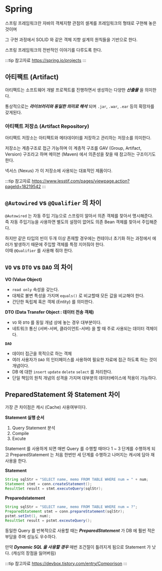 # Spring

스프링 프레임워크란 자바의 객체지향 관점의 셀계를 프레임워크의 형태로 구현해 놓은 것이며

그 구현 과정에서 SOLID 와 같은 객체 지향 설계의 원칙들을 기반으로 한다.

스프링 프레임워크의 전반적인 이야기를 다루도록 한다.

:::tip 참고자료
<https://spring.io/projects>
:::

## 아티팩트 (Artifact)

아티팩트는 소프트웨어 개발 프로젝트를 진행하면서 생성하는 다양한 _**산출물**_ 을 의미한다.

통상적으로는 _**라이브러리와 동일한 의미로 해석**_ 되며 `.jar`, `.war`, `.ear` 등의 확장자를 갖게된다.

### 아티팩트 저장소 (Artifact Repository)

아티팩트 저장소는 아티팩트와 메타데이터를 저장하고 관리하는 저장소를 의미한다.

저장소는 계층구조로 접근 가능하며 이 계층적 구조를 GAV (Group, Artifact, Version) 구조라고 하며 메이븐 (Maven) 에서 의존성을 찾을 때 참고하는 구조이기도 한다.

넥서스 (Nexus) 가 이 저장소에 사용되는 대표적인 제품이다.

:::tip 참고자료
<https://www.lesstif.com/pages/viewpage.action?pageId=18219542>
:::

## `@Autowired` vs `@Qualifier` 의 차이

`@Autowired` 는 자동 주입 기능으로 스프링이 알아서 의존 객체를 찾아서 명시해준다.  
즉 자동 주입기능을 사용하면 별도의 설정이 없어도 의존 Bean 객체를 찾아서 주입해준다.

하지만 같은 타입의 빈이 두개 이상 존재할 경우에는 컨테이너 초기화 하는 과정에서 에러가 발생하기 때문에 주입할 객체를 특정 지어줘야 한다.  
이때 `@Qualifier` 를 사용해 줘야 한다.

## `VO` vs `DTO` vs `DAO` 의 차이

**VO (Value Object)**

* `read only` 속성을 갖는다.
* 대체로 불변 특성을 가지며 `equals()` 로 비교할때 모든 값을 비교해야 한다.
* 간단한 독립체 혹은 객체 (Entity) 를 의미한다.

**DTO (Data Transfer Object : 데이터 전송 객체)**

* `VO` 와 `DTO` 를 동일 개념 상에 놓는 경우 대부분이다.
* 네트워크 통신 (서버-서버, 클라이언트-서버) 을 할 때 주로 사용되는 데이터 객체이다.

**`DAO`**

* 데이터 접근을 목적으로 하는 객체
* 여러 사용자가 `DAO` 의 인터페이스를 사용하여 필요한 자료에 접근 하도록 하는 것이 개념이다.
* DB 에 대한 `insert` `update` `delete` `select` 를 처리한다.
* 단일 책임의 원칙 개념의 성격을 가지며 대부분의 데이터베이스에 적용이 가능하다.

## PreparedStatement 와 Statement 차이

가장 큰 차이점은 캐시 (Cache) 사용여부이다.

**Statement 실행 순서**

1. Query Statement 분석
2. Compile
3. Excute

Statement 를 사용하게 되면 매번 Query 를 수행할 때마다 1 ~ 3 단계를 수행하게 되고 PreparedStatement 는 처음 한번만 세 단계를 수행하고 나머지는 캐시에 담아 재사용을 한다.

**Statement**

```java
String sqlStr = "SELECT name, memo FROM TABLE WHERE num = " + num;
Statement stmt = conn.createStatement();
ResultSet result = stmt.executeQuery(sqlStr);
```

**Preparedstatement**

```java
String sqlStr = "SELECT name, memo FROM TABLE WHERE num = ?";
PreparedStatement stmt = conn.prepareStatement(sqlStr);
pstmt.setInt(1, num);
ResultSet result = pstmt.exceuteQuery();
```

동일한 Query 를 반복적으로 사용할 때는 _**PreparedStatement**_ 가 DB 에 훨씬 적은 부담을 주며 성능도 우수하다.

만약 _**Dynamic SQL 을 사용할 경우**_ 매번 조건절이 틀려지게 됨으로 Statement 가 낫다. (캐싱의 장점을 잃어버림)

:::tip 참고자료
<https://devbox.tistory.com/entry/Comporison>
:::

